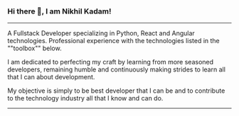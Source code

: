 ### Hi there 👋, I am Nikhil Kadam!


---

A Fullstack Developer specializing in Python, React and Angular technologies. Professional experience with the technologies listed in the ""toolbox"" below.

I am dedicated to perfecting my craft by learning from more seasoned developers, remaining humble and continuously making strides to learn all that I can about development.

My objective is simply to be best developer that I can be and to contribute to the technology industry all that I know and can do.

---


<!--
**N4Nikhil/N4Nikhil** is a ✨ _special_ ✨ repository because its `README.md` (this file) appears on your GitHub profile.

Here are some ideas to get you started:

- 🔭 I’m currently working on ...
- 🌱 I’m currently learning ...
- 👯 I’m looking to collaborate on ...
- 🤔 I’m looking for help with ...
- 💬 Ask me about ...
- 📫 How to reach me: ...
- 😄 Pronouns: ...
- ⚡ Fun fact: ...
-->
